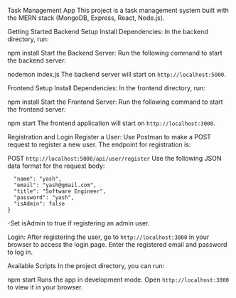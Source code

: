 Task Management App
This project is a task management system built with the MERN stack (MongoDB, Express, React, Node.js).

Getting Started
Backend Setup
Install Dependencies: In the backend directory, run:


npm install
Start the Backend Server: Run the following command to start the backend server:

nodemon index.js
The backend server will start on `http://localhost:5000`.

Frontend Setup
Install Dependencies: In the frontend directory, run:

npm install
Start the Frontend Server: Run the following command to start the frontend server:

npm start
The frontend application will start on `http://localhost:3000`.

Registration and Login
Register a User: Use Postman to make a POST request to register a new user. The endpoint for registration is:

POST `http://localhost:5000/api/user/register`
Use the following JSON data format for the request body:


```{
  "name": "yash",
  "email": "yash@gmail.com",
  "title": "Software Engineer",
  "password": "yash",
  "isAdmin": false
}
```

-Set isAdmin to true if registering an admin user.

Login: After registering the user, go to `http://localhost:3000` in your browser to access the login page. Enter the registered email and password to log in.

Available Scripts
In the project directory, you can run:

npm start
Runs the app in development mode.
Open `http://localhost:3000` to view it in your browser.
